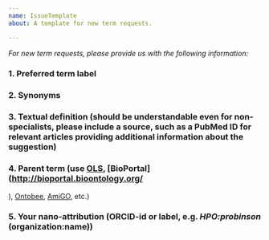 ```yaml
---
name: IssueTemplate
about: A template for new term requests.

---
```


_For new term requests, please provide us with the following information:_
### 1. Preferred term label


### 2. Synonyms


### 3. Textual definition (should be understandable even for non-specialists, please include a source, such as a PubMed ID for relevant articles providing additional information about the suggestion)


### 4. Parent term (use [OLS](http://www.ebi.ac.uk/ols), [BioPortal](http://bioportal.bioontology.org/
), [Ontobee](http://www.ontobee.org/), [AmiGO](http://amigo.geneontology.org/amigo), etc.)


### 5. Your nano-attribution (ORCID-id or label, e.g. _HPO:probinson_ (organization:name))

